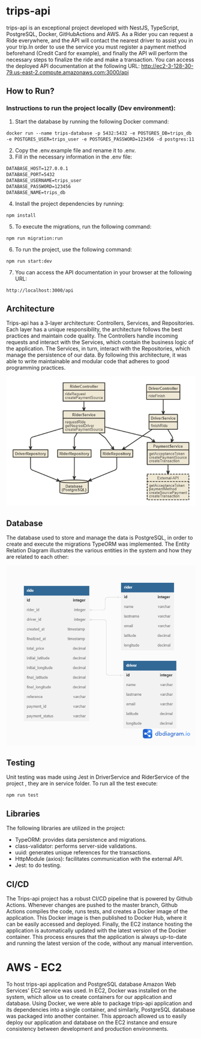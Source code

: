 # trips-api

trips-api is an exceptional project developed with NestJS, TypeScript, PostgreSQL, Docker, GitHubActions and AWS. As a Rider you can request a Ride everywhere, and the API will contact the nearest driver to assist you in your trip.In order to use the service you must register a payment method beforehand (Credit Card for example), and finally the API will perform the necessary steps to finalize the ride and make a transaction. You can access the deployed API documentation at the following URL: http://ec2-3-128-30-79.us-east-2.compute.amazonaws.com:3000/api 

## How to Run?

### Instructions to run the project locally (Dev environment):
1. Start the database by running the following Docker command:
```
docker run --name trips-database -p 5432:5432 -e POSTGRES_DB=trips_db -e POSTGRES_USER=trips_user -e POSTGRES_PASSWORD=123456 -d postgres:11
```
2. Copy the .env.example file and rename it to .env.
3. Fill in the necessary information in the .env file:
```
DATABASE_HOST=127.0.0.1
DATABASE_PORT=5432
DATABASE_USERNAME=trips_user
DATABASE_PASSWORD=123456
DATABASE_NAME=trips_db
```
4. Install the project dependencies by running:
```
npm install
```
5. To execute the migrations, run the following command:
```
npm run migration:run
```
6. To run the project, use the following command:
```
npm run start:dev
```
7. You can access the API documentation in your browser at the following URL:
```
http://localhost:3000/api
```


## Architecture
Trips-api has a 3-layer architecture: Controllers, Services, and Repositories. Each layer has a unique responsibility, the architecture follows the best practices and maintain code quality. The Controllers handle incoming requests and interact with the Services, which contain the business logic of the application. The Services, in turn, interact with the Repositories, which manage the persistence of our data. By following this architecture, it was able to write maintainable and modular code that adheres to good programming practices.

![3 layer Architecture](./docs/ARCHITECTURE.png)

## Database

The database used to store and manage the data is PostgreSQL, in order to create and execute the migrations TypeORM was implemented. The Entity Relation Diagram illustrates the various entities in the system and how they are related to each other:

![Entitiy Relation Diagram](./docs/ERD.png)

## Testing

Unit testing was made using Jest in DriverService and RiderService of the project , they are in service folder. To run all the test execute:
 ```
 npm run test
 ```

## Libraries

The following libraries are utilized in the project:

- TypeORM: provides data persistence and migrations.
- class-validator: performs server-side validations.
- uuid: generates unique references for the transactions.
- HttpModule (axios): facilitates communication with the external API.
- Jest: to do testing.

## CI/CD
The Trips-api project has a robust CI/CD pipeline that is powered by Github Actions. Whenever changes are pushed to the master branch, Github Actions compiles the code, runs tests, and creates a Docker image of the application. This Docker image is then published to Docker Hub, where it can be easily accessed and deployed. Finally, the EC2 instance hosting the application is automatically updated with the latest version of the Docker container. This process ensures that the application is always up-to-date and running the latest version of the code, without any manual intervention.


# AWS - EC2
To host trips-api application and  PostgreSQL database Amazon Web Services' EC2 service was used. In EC2, Docker was installed on the system, which allow us to create containers for our application and database. Using Docker, we were able to package trips-api application and its dependencies into a single container, and similarly, PostgreSQL database was packaged into another container. This approach allowed us to easily deploy our application and database on the EC2 instance and ensure consistency between development and production environments. 
